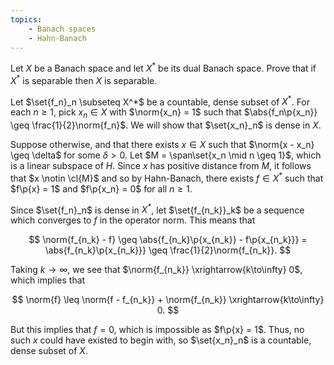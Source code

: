 ```yaml
---
topics:
    - Banach spaces
    - Hahn-Banach
---
```


<problem>

Let $X$ be a Banach space and let $X^*$ be its dual Banach space. Prove that if $X^*$ is separable then $X$ is separable.

</problem>

<solution>

Let $\set{f_n}_n \subseteq X^*$ be a countable, dense subset of $X^*$. For each $n \geq 1$, pick $x_n \in X$ with $\norm{x_n} = 1$ such that $\abs{f_n\p{x_n}} \geq \frac{1}{2}\norm{f_n}$. We will show that $\set{x_n}_n$ is dense in $X$.

Suppose otherwise, and that there exists $x \in X$ such that $\norm{x - x_n} \geq \delta$ for some $\delta > 0$. Let $M = \span\set{x_n \mid n \geq 1}$, which is a linear subspace of $H$. Since $x$ has positive distance from $M$, it follows that $x \notin \cl{M}$ and so by Hahn-Banach, there exists $f \in X^*$ such that $f\p{x} = 1$ and $f\p{x_n} = 0$ for all $n \geq 1$.

Since $\set{f_n}_n$ is dense in $X^*$, let $\set{f_{n_k}}_k$ be a sequence which converges to $f$ in the operator norm. This means that

$$
\norm{f_{n_k} - f}
    \geq \abs{f_{n_k}\p{x_{n_k}} - f\p{x_{n_k}}}
    = \abs{f_{n_k}\p{x_{n_k}}} \geq \frac{1}{2}\norm{f_{n_k}}.
$$

Taking $k \to \infty$, we see that $\norm{f_{n_k}} \xrightarrow{k\to\infty} 0$, which implies that

$$
\norm{f}
    \leq \norm{f - f_{n_k}} + \norm{f_{n_k}} \xrightarrow{k\to\infty} 0.
$$

But this implies that $f = 0$, which is impossible as $f\p{x} = 1$. Thus, no such $x$ could have existed to begin with, so $\set{x_n}_n$ is a countable, dense subset of $X$.

</solution>
